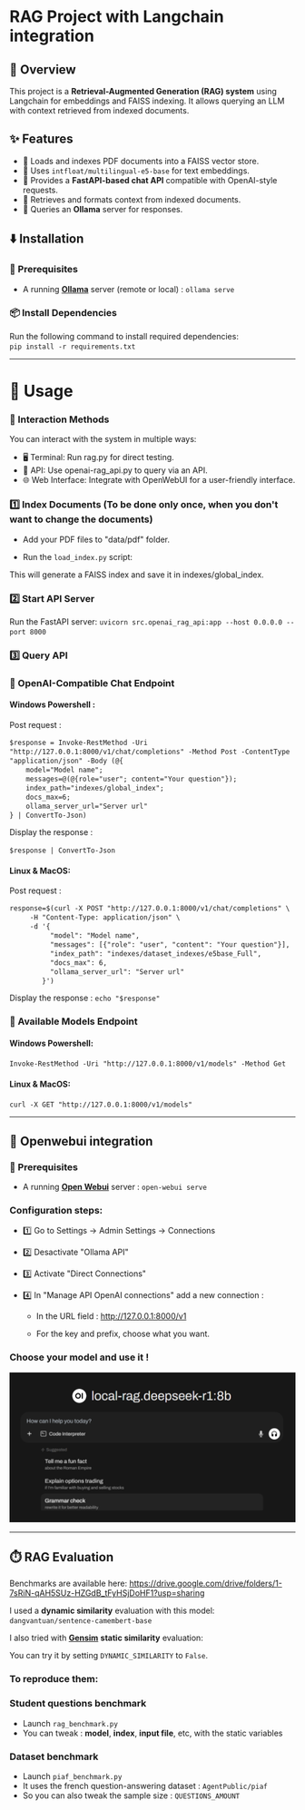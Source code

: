 # RAG Project with Langchain integration

## 📝 Overview

This project is a **Retrieval-Augmented Generation (RAG) system** using Langchain for embeddings and FAISS indexing. It allows querying an LLM with context retrieved from indexed documents.

## ✨ Features

-   📂 Loads and indexes PDF documents into a FAISS vector store.
-   🔎 Uses `intfloat/multilingual-e5-base` for text embeddings.
-   🚀 Provides a **FastAPI-based chat API** compatible with OpenAI-style requests.
-   📜 Retrieves and formats context from indexed documents.
-   🤖 Queries an **Ollama** server for responses.

## ⬇️ Installation

### 🔧 Prerequisites

-   A running **[Ollama](https://github.com/ollama/ollama?tab=readme-ov-file)** server (remote or local) :
    `ollama serve`

### 📦 Install Dependencies

Run the following command to install required dependencies:  
`pip install -r requirements.txt`

---

# 🚀 Usage

### 💬 Interaction Methods

You can interact with the system in multiple ways:

-   🖥️ Terminal: Run rag.py for direct testing.
-   🔗 API: Use openai-rag_api.py to query via an API.
-   🌐 Web Interface: Integrate with OpenWebUI for a user-friendly interface.

### 1️⃣ Index Documents (To be done only once, when you don't want to change the documents)

-   Add your PDF files to "data/pdf" folder.

-   Run the `load_index.py` script:

This will generate a FAISS index and save it in indexes/global_index.

### 2️⃣ Start API Server

Run the FastAPI server:
`uvicorn src.openai_rag_api:app --host 0.0.0.0 --port 8000`

### 3️⃣ Query API

### 🔹 OpenAI-Compatible Chat Endpoint

#### Windows Powershell :

Post request :

```
$response = Invoke-RestMethod -Uri "http://127.0.0.1:8000/v1/chat/completions" -Method Post -ContentType "application/json" -Body (@{
    model="Model name";
    messages=@(@{role="user"; content="Your question"});
    index_path="indexes/global_index";
    docs_max=6;
    ollama_server_url="Server url"
} | ConvertTo-Json)
```

Display the response :

`$response | ConvertTo-Json`

#### Linux & MacOS:

Post request :

```
response=$(curl -X POST "http://127.0.0.1:8000/v1/chat/completions" \
     -H "Content-Type: application/json" \
     -d '{
          "model": "Model name",
          "messages": [{"role": "user", "content": "Your question"}],
          "index_path": "indexes/dataset_indexes/e5base_Full",
          "docs_max": 6,
          "ollama_server_url": "Server url"
        }')
```

Display the response :
`echo "$response"`

### 🔹 Available Models Endpoint

#### Windows Powershell:

`Invoke-RestMethod -Uri "http://127.0.0.1:8000/v1/models" -Method Get`

#### Linux & MacOS:

`curl -X GET "http://127.0.0.1:8000/v1/models"`

---

## 🤖 Openwebui integration

### 🔧 Prerequisites

-   A running **[Open Webui](https://docs.openwebui.com)** server :
    `open-webui serve`

### Configuration steps:

-   1️⃣ Go to Settings -> Admin Settings -> Connections

-   2️⃣ Desactivate "Ollama API"

-   3️⃣ Activate "Direct Connections"

-   4️⃣ In "Manage API OpenAI connections" add a new connection :

    -   In the URL field : http://127.0.0.1:8000/v1

    -   For the key and prefix, choose what you want.

### Choose your model and use it !

![Open WebUI user interface](image-1.png)

---

## ⏱️ RAG Evaluation

Benchmarks are available here: https://drive.google.com/drive/folders/1-7sRiN-qAH5SUz-HZGdB_tFyHSjDoHF1?usp=sharing

I used a **dynamic similarity** evaluation with this model: `dangvantuan/sentence-camembert-base`

I also tried with **[Gensim](https://radimrehurek.com/gensim/auto_examples/tutorials/run_scm.html#sphx-glr-auto-examples-tutorials-run-scm-py)** **static similarity** evaluation:

You can try it by setting `DYNAMIC_SIMILARITY` to `False`.

### To reproduce them:

### Student questions benchmark

-   Launch `rag_benchmark.py`
-   You can tweak : **model**, **index**, **input file**, etc, with the static variables

### Dataset benchmark

-   Launch `piaf_benchmark.py`
-   It uses the french question-answering dataset : `AgentPublic/piaf`
-   So you can also tweak the sample size : `QUESTIONS_AMOUNT`

